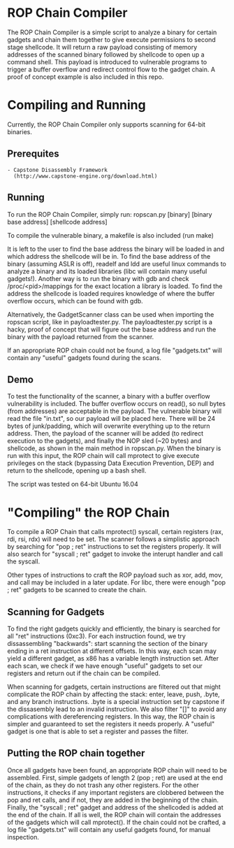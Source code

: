 # ROP Chain Compiler

The ROP Chain Compiler is a simple script to analyze a binary for
certain gadgets and chain them together to give execute permissions to
second stage shellcode. It will return a raw payload consisting of
memory addresses of the scanned binary followed by shellcode to open up
a command shell. This payload is introduced to vulnerable programs to
trigger a buffer overflow and redirect control flow to the gadget chain.
A proof of concept example is also included in this repo.

# Compiling and Running

Currently, the ROP Chain Compiler only supports scanning for 64-bit binaries.

## Prerequites
    - Capstone Disassembly Framework
      (http://www.capstone-engine.org/download.html)

## Running

To run the ROP Chain Compiler, simply run:
ropscan.py \[binary\] \[binary base address\] \[shellcode address\]

To compile the vulnerable binary, a makefile is also included (run make)

It is left to the user to find the base address the binary will be loaded
in and which address the shellcode will be in. To find the base address
of the binary (assuming ASLR is off), readelf and ldd are useful linux
commands to analyze a binary and its loaded libraries (libc will contain
many useful gadgets!). Another way is to run the binary with gdb and
check /proc/\<pid\>/mappings for the exact location a library is loaded.
To find the address the shellcode is loaded requires knowledge of where
the buffer overflow occurs, which can be found with gdb.

Alternatively, the GadgetScanner class can be used when importing the
ropscan script, like in payloadtester.py. The payloadtester.py script is
a hacky, proof of concept that will figure out the base address and run
the binary with the payload returned from the scanner.

If an appropriate ROP chain could not be found, a log file "gadgets.txt"
will contain any "useful" gadgets found during the scans.

## Demo

To test the functionality of the scanner, a binary with a buffer
overflow vulnerability is included. The buffer overflow occurs on
read(), so null bytes (from addresses) are acceptable in the payload. The
vulnerable binary will read the file "in.txt", so our payload will be
placed here. There will be 24 bytes of junk/padding, which will
overwrite everything up to the return address. Then, the payload of the
scanner will be added (to redirect execution to the gadgets), and
finally the NOP sled (~20 bytes) and shellcode, as shown in the main
method in ropscan.py. When the binary is run with this input, the ROP
chain will call mprotect to give execute privileges on the stack
(bypassing Data Execution Prevention, DEP) and return to the shellcode,
opening up a bash shell.

The script was tested on 64-bit Ubuntu 16.04

# "Compiling" the ROP Chain

To compile a ROP Chain that calls mprotect() syscall, certain registers
(rax, rdi, rsi, rdx) will need to be set. The scanner follows a
simplistic approach by searching for "pop ; ret" instructions to set the
registers properly. It will also search for "syscall ; ret" gadget to
invoke the interupt handler and call the syscall.

Other types of instructions to craft the ROP payload such as xor, add, mov,
and call may be included in a later update. For libc, there were enough
"pop ; ret" gadgets to be scanned to create the chain.

## Scanning for Gadgets

To find the right gadgets quickly and efficiently, the binary is
searched for all "ret" instructions (0xc3). For each instruction found,
we try dissassembling "backwards": start scanning the section of the
binary ending in a ret instruction at different offsets. In this way,
each scan may yield a different gadget, as x86 has a variable length
instruction set. After each scan, we check if we have enough "useful"
gadgets to set our registers and return out if the chain can be
compiled.

When scanning for gadgets, certain instructions are filtered out that
might complicate the ROP chain by affecting the stack: enter, leave,
push, .byte, and any branch instructions. .byte is a special instruction
set by capstone if the dissasembly lead to an invalid instruction. We
also filter "[]" to avoid any complications with dereferencing
registers. In this way, the ROP chain is simpler and guaranteed to set
the registers it needs properly. A "useful" gadget is one that is able
to set a register and passes the filter.

## Putting the ROP chain together

Once all gadgets have been found, an appropriate ROP chain will need to
be assembled. First, simple gadgets of length 2 (pop ; ret) are used at
the end of the chain, as they do not trash any other registers. For the
other instructions, it checks if any important registers are clobbered
between the pop and ret calls, and if not, they are added in the
beginning of the chain. Finally, the "syscall ; ret" gadget and address
of the shellcoded is added at the end of the chain. If all is well, the
ROP chain will contain the addresses of the gadgets which will call
mprotect(). If the chain could not be crafted, a log file "gadgets.txt"
will contain any useful gadgets found, for manual inspection.

